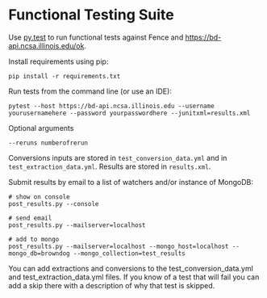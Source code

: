 Functional Testing Suite
========================

Use [py.test](http://doc.pytest.org/) to run functional tests against Fence and https://bd-api.ncsa.illinois.edu/ok.

Install requirements using pip:

```
pip install -r requirements.txt
```

Run tests from the command line (or use an IDE):

```
pytest --host https://bd-api.ncsa.illinois.edu --username yourusernamehere --password yourpasswordhere --junitxml=results.xml 
```

Optional arguments

```
--reruns numberofrerun
```

Conversions inputs are stored in `test_conversion_data.yml` and in `test_extraction_data.yml`. Results are stored in `results.xml`.

Submit results by email to a list of watchers and/or instance of MongoDB:

```
# show on console
post_results.py --console

# send email
post_results.py --mailserver=localhost

# add to mongo
post_results.py --mailserver=localhost --mongo_host=localhost --mongo_db=browndog --mongo_collection=test_results
```


You can add extractions and conversions to the test_conversion_data.yml and test_extraction_data.yml files. If you know
of a test that will fail you can add a skip there with a description of why that test is skipped.

